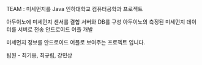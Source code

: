 TEAM : 미세먼지를 Java
인하대학교 컴퓨터공학과 프로젝트

아두이노에 미세먼지 센서를 결합
서버와 DB를 구성
아두이노의 측정된 미세먼지 데이터를 서버로 전송
안드로이드 어플 개발

미세먼지 정보를 안드로이드 어플로 보여주는 프로젝트 입니다.

팀원 - 최기웅, 최규림, 강민상
